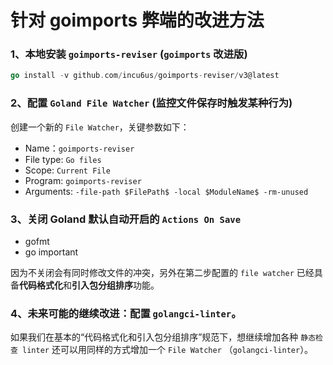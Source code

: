# 针对 goimports 弊端的改进方法

### 1、本地安装 `goimports-reviser` (`goimports` 改进版) 

```go
go install -v github.com/incu6us/goimports-reviser/v3@latest
```

### 2、配置 `Goland File Watcher` (监控文件保存时触发某种行为)

创建一个新的 `File Watcher`，关键参数如下：
- Name：`goimports-reviser`
- File type: `Go files`
- Scope: `Current File`
- Program: `goimports-reviser`
- Arguments: `-file-path $FilePath$ -local $ModuleName$ -rm-unused`

### 3、关闭 Goland 默认自动开启的 `Actions On Save` 

- gofmt
- go important 

因为不关闭会有同时修改文件的冲突，另外在第二步配置的 `file watcher` 已经具备**代码格式化**和**引入包分组排序**功能。

### 4、未来可能的继续改进：配置 `golangci-linter`。

如果我们在基本的“代码格式化和引入包分组排序”规范下，想继续增加各种 `静态检查 linter` 还可以用同样的方式增加一个 `File Watcher` （`golangci-linter`）。
